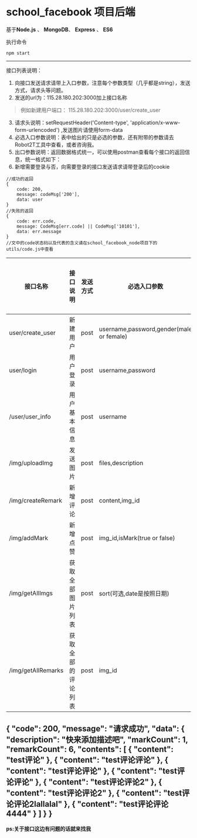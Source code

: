 # school_facebook 项目后端

基于**Node.js** 、 **MongoDB**、 **Express** 、 **ES6**

执行命令

`npm start`

----

接口列表说明：

1. 向接口发送请求请带上入口参数，注意每个参数类型（几乎都是string），发送方式，请求头等问题。
2. 发送的url为：115.28.180.202:3000加上接口名称

 > 例如新建用户端口：
 > 115.28.180.202:3000/user/create_user

3. 请求头说明：setRequestHeader('Content-type', 'application/x-www-form-urlencoded') ,发送图片请使用form-data
4. 必选入口参数说明：表中给出的只是必选的参数，还有附带的参数请去Robot2T工具中查看，或者咨询我。
5. 出口参数说明：返回数据格式统一，可以使用postman查看每个接口的返回信息，统一格式如下：
6. 新增需要登录与否，向需要登录的接口发送请求请带登录后的cookie
```
//成功的返回
{
    code: 200,
    message: codeMsg['200'],
    data: user
}
//失败的返回
{
    code: err.code,
    message: CodeMsg[err.code] || CodeMsg['10101'],
    data: err.message
}
//文中的code状态码以及代表的含义请在school_facebook_node项目下的utils/code.js中查看
```

| 接口名称|接口说明|发送方式|必选入口参数 | 出口参数 |是否需要登录|
| -------|------ |-------------| -----|-----|------|
| user/create_user | 新建用户 |post |username,password,gender(male or female) |user|否|
| user/login| 用户登录 | post |username,password|user|否|
|/user/user_info| 用户基本信息|post|username|user|是|
|/img/uploadImg|发送图片|post|files,description|img|是|
|/img/createRemark|新增评论|post|content,img_id|remark|是|
|/img/addMark|新增点赞|post|img_id,isMark(true or false)|mark|是|
|/img/getAllImgs|获取全部图片列表|post|sort(可选,date是按照日期)|mark|是|
|/img/getAllRemarks|获取全部的评论列表|post|img_id|如下|否|

{
    "code": 200,
    "message": "请求成功",
    "data": {
        "description": "快来添加描述吧",
        "markCount": 1,
        "remarkCount": 6,
        "contents": [
            {
                "content": "test评论"
            },
            {
                "content": "test评论评论"
            },
            {
                "content": "test评论评论"
            },
            {
                "content": "test评论评论"
            },
            {
                "content": "test评论评论2"
            },
            {
                "content": "test评论评论2"
            },
            {
                "content": "test评论评论2lallalal"
            },
            {
                "content": "test评论评论4444"
            }
        ]
    }
}
----------


**ps:关于接口这边有问题的话就来找我**